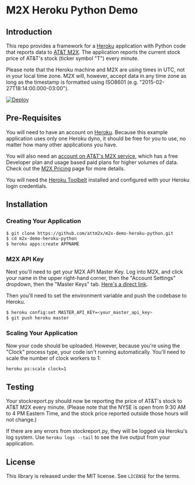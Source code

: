# M2X Heroku Python Demo


## Introduction

This repo provides a framework for a [Heroku](https://www.heroku.com) application with Python code that reports data to [AT&T M2X](https://m2x.att.com). The application reports the current stock price of AT&T's stock (ticker symbol "T") every minute.

Please note that the Heroku machine and M2X are using times in UTC, not in your local time zone. M2X will, however, accept data in any time zone as long as the timestamp is formatted using ISO8601 (e.g. "2015-02-27T18:14:00.000-03:00").


[![Deploy](https://www.herokucdn.com/deploy/button.png)](https://heroku.com/deploy)

## Pre-Requisites

You will need to have an account on [Heroku](https://www.heroku.com/). Because this example application uses only one Heroku dyno, it should be free for you to use, no matter how many other applications you have.

You will also need an [account on AT&T's M2X service](https://m2x.att.com/signup), which has a free Developer plan and usage based paid plans for higher volumes of data. Check out the [M2X Pricing](https://m2x.att.com/pricing) page for more details.

You will need the [Heroku Toolbelt](https://toolbelt.heroku.com/) installed and configured with your Heroku login credentials.

## Installation

### Creating Your Application

```bash
$ git clone https://github.com/attm2x/m2x-demo-heroku-python.git
$ cd m2x-demo-heroku-python
$ heroku apps:create APPNAME
```

### M2X API Key

Next you'll need to get your M2X API Master Key. Log into M2X, and click your name in the upper right-hand corner, then the "Account Settings" dropdown, then the "Master Keys" tab. [Here's a direct link](https://m2x.att.com/account#master-keys).

Then you'll need to set the environment variable  and push the codebase to Heroku.

```bash
$ heroku config:set MASTER_API_KEY=<your_master_api_key>
$ git push heroku master
```

### Scaling Your Application
Now your code should be uploaded. However, because you're using the "Clock" process type, your code isn't running automatically. You'll need to scale the number of clock workers to 1:

```
heroku ps:scale clock=1
```

## Testing

Your stockreport.py should now be reporting the price of AT&T's stock to AT&T M2X every minute. (Please note that the NYSE is open from 9:30 AM to 4 PM Eastern Time, and the stock price reported outside those hours will not change.)

If there are any errors from stockreport.py, they will be logged via Heroku's log system. Use ```heroku logs --tail``` to see the live output from your application.

## License

This library is released under the MIT license. See ``LICENSE`` for the terms.
